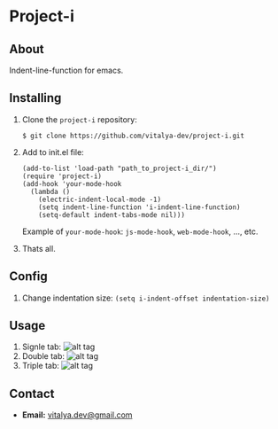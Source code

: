 # Project-i

## About

Indent-line-function for emacs.

## Installing

  1. Clone the `project-i` repository:

     ```
     $ git clone https://github.com/vitalya-dev/project-i.git 
     ```

  2. Add to init.el file:

     ```
     (add-to-list 'load-path "path_to_project-i_dir/")
     (require 'project-i)
     (add-hook 'your-mode-hook
       (lambda ()
         (electric-indent-local-mode -1)
         (setq indent-line-function 'i-indent-line-function)
         (setq-default indent-tabs-mode nil)))
     ```
     Example of ```your-mode-hook```: ```js-mode-hook```, ```web-mode-hook```,
     ..., etc.
  3. Thats all.

## Config
  1. Change indentation size:
  ```(setq i-indent-offset indentation-size)```

## Usage
  1. Signle tab: ![alt tag](https://raw.githubusercontent.com/vitalya-dev/project-i/master/docs/first_tab.png)
  2. Double tab: ![alt tag](https://raw.githubusercontent.com/vitalya-dev/project-i/master/docs/second_tab.png)
  3. Triple tab: ![alt tag](https://raw.githubusercontent.com/vitalya-dev/project-i/master/docs/third_tab.png)

## Contact
* **Email:** vitalya.dev@gmail.com

